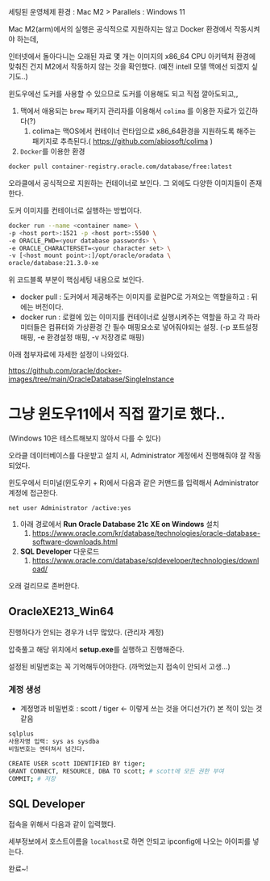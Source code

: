 세팅된 운영체제 환경 : Mac M2 > Parallels : Windows 11

Mac M2(arm)에서의 실행은 공식적으로 지원하지는 않고 Docker 환경에서 작동시켜야 하는데, 

인터넷에서 돌아다니는 오래된 자료 몇 개는 이미지의 x86_64 CPU 아키텍처 환경에 맞춰진 건지 M2에서 작동하지 않는 것을 확인했다. (예전 intell 모델 맥에선 되겠지 싶기도..)

윈도우에선 도커를 사용할 수 있으므로 도커를 이용해도 되고 직접 깔아도되고,,

1. 맥에서 애용되는 `brew` 패키지 관리자를 이용해서 `colima` 를 이용한 자료가 있긴하다(?)
    1. colima는 맥OS에서 컨테이너 런타임으로 x86_64환경을 지원하도록 해주는 패키지로 추측된다.( https://github.com/abiosoft/colima )
2. `Docker`를 이용한 환경

```bash
docker pull container-registry.oracle.com/database/free:latest
```

오라클에서 공식적으로 지원하는 컨테이너로 보인다. 그 외에도 다양한 이미지들이 존재한다.

도커 이미지를 컨테이너로 실행하는 방법이다.

```bash
docker run --name <container name> \
-p <host port>:1521 -p <host port>:5500 \
-e ORACLE_PWD=<your database passwords> \
-e ORACLE_CHARACTERSET=<your character set> \
-v [<host mount point>:]/opt/oracle/oradata \
oracle/database:21.3.0-xe
```

위 코드블록 부분이 핵심세팅 내용으로 보인다.

- docker pull :  도커에서 제공해주는 이미지를 로컬PC로 가져오는 역할을하고 : 뒤에는 버전이다.
- docker run : 로컬에 있는 이미지를 컨테이너로 실행시켜주는 역할을 하고 각 파라미터들은 컴퓨터와 가상환경 간 필수 매핑요소로 넣어줘야되는 설정. (-p 포트설정 매핑, -e 환경설정 매핑, -v 저장경로 매핑)

아래 첨부자료에 자세한 설정이 나와있다.

https://github.com/oracle/docker-images/tree/main/OracleDatabase/SingleInstance

# 그냥 윈도우11에서 직접 깔기로 했다..

(Windows 10은 테스트해보지 않아서 다를 수 있다)

오라클 데이터베이스를 다운받고 설치 시, Administrator 계정에서 진행해줘야 잘 작동되었다.

윈도우에서 터미널(윈도우키 + R)에서 다음과 같은 커맨드를 입력해서 Administrator 계정에 접근한다.

```
net user Administrator /active:yes
```

1. 아래 경로에서 **Run Oracle Database 21c XE on Windows** 설치
    1. https://www.oracle.com/kr/database/technologies/oracle-database-software-downloads.html
2. **SQL Developer** 다운로드
    1. https://www.oracle.com/database/sqldeveloper/technologies/download/

오래 걸리므로 존버한다.

## OracleXE213_Win64

진행하다가 안되는 경우가 너무 많았다. (관리자 계정)

압축풀고 해당 위치에서 **setup.exe**를 실행하고 진행해준다. 

설정된 비밀번호는 꼭 기억해두어야한다. (까먹었는지 접속이 안되서 고생…)

### 계정 생성

- 계정명과 비밀번호 : scott / tiger ← 이렇게 쓰는 것을 어디선가(?) 본 적이 있는 것 같음

```bash
sqlplus
사용자명 입력: sys as sysdba
비밀번호는 엔터쳐서 넘긴다.
```

```bash
CREATE USER scott IDENTIFIED BY tiger;
GRANT CONNECT, RESOURCE, DBA TO scott; # scott에 모든 권한 부여
COMMIT; # 저장
```

## SQL Developer

접속을 위해서 다음과 같이 입력했다.

세부정보에서 호스트이름을 `localhost`로 하면 안되고 ipconfig에 나오는 아이피를 넣는다.

완료~!